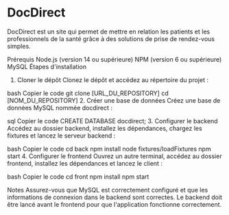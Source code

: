 # DocDirect

DocDirect est un site qui permet de mettre en relation les patients et les professionnels de la santé grâce à des solutions de prise de rendez-vous simples.

Prérequis
Node.js (version 14 ou supérieure)
NPM (version 6 ou supérieure)
MySQL
Étapes d'installation
1. Cloner le dépôt
Clonez le dépôt et accédez au répertoire du projet :

bash
Copier le code
git clone [URL_DU_REPOSITORY]
cd [NOM_DU_REPOSITORY]
2. Créer une base de données
Créez une base de données MySQL nommée docdirect :

sql
Copier le code
CREATE DATABASE docdirect;
3. Configurer le backend
Accédez au dossier backend, installez les dépendances, chargez les fixtures et lancez le serveur backend :

bash
Copier le code
cd back
npm install
node fixtures/loadFixtures
npm start
4. Configurer le frontend
Ouvrez un autre terminal, accédez au dossier frontend, installez les dépendances et lancez le client :

bash
Copier le code
cd front
npm install
npm start

Notes
Assurez-vous que MySQL est correctement configuré et que les informations de connexion dans le backend sont correctes.
Le backend doit être lancé avant le frontend pour que l'application fonctionne correctement.